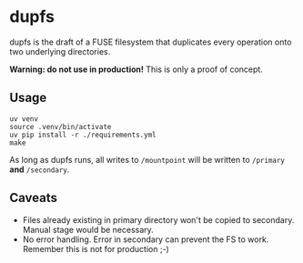 # dupfs

dupfs is the draft of a FUSE filesystem that duplicates every operation onto two underlying directories.

**Warning: do not use in production!** This is only a proof of concept.

## Usage

```
uv venv
source .venv/bin/activate
uv pip install -r ./requirements.yml
make
```

As long as dupfs runs, all writes to `/mountpoint` will be written to `/primary` **and** `/secondary`.


## Caveats

* Files already existing in primary directory won't be copied to secondary. Manual stage would be necessary.
* No error handling. Error in secondary can prevent the FS to work. Remember this is not for production ;-)
